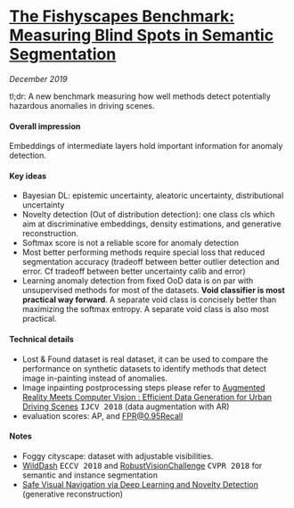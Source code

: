 # [The Fishyscapes Benchmark: Measuring Blind Spots in Semantic Segmentation](https://arxiv.org/abs/1904.03215)

_December 2019_

tl;dr: A new benchmark measuring how well methods detect potentially hazardous anomalies in driving scenes. 

#### Overall impression
Embeddings of intermediate layers hold important information for anomaly detection.


#### Key ideas
- Bayesian DL: epistemic uncertainty, aleatoric uncertainty, distributional uncertainty 
- Novelty detection (Out of distribution detection): one class cls which aim at discriminative embeddings, density estimations, and generative reconstruction.
- Softmax score is not a reliable score for anomaly detection
- Most better performing methods require special loss that reduced segmentation accuracy (tradeoff between better outlier detection and error. Cf tradeoff between better uncertainty calib and error)
- Learning anomaly detection from fixed OoD data is on par with unsupervised methods for most of the datasets. **Void classifier is most practical way forward**. A separate void class is concisely better than maximizing the softmax entropy. A separate void class is also most practical. 

#### Technical details
- Lost & Found dataset is real dataset, it can be used to compare the performance on synthetic datasets to identify methods that detect image in-painting instead of anomalies. 
- Image inpainting postprocessing steps please refer to [Augmented Reality Meets Computer Vision : Efficient Data Generation for Urban Driving Scenes](https://arxiv.org/abs/1708.01566) <kbd>IJCV 2018</kbd> (data augmentation with AR)
- evaluation scores: AP, and FPR@0.95Recall

#### Notes
- Foggy cityscape: dataset with adjustable visibilities. 
- [WildDash](http://openaccess.thecvf.com/content_ECCV_2018/papers/Oliver_Zendel_WildDash_-_Creating_ECCV_2018_paper.pdf) <kbd>ECCV 2018</kbd> and [RobustVisionChallenge](http://www.robustvision.net/workshop.php) <kbd>CVPR 2018</kbd> for semantic and instance segmentation
- [Safe Visual Navigation via Deep Learning and Novelty Detection](http://www.roboticsproceedings.org/rss13/p64.pdf) (generative reconstruction)
